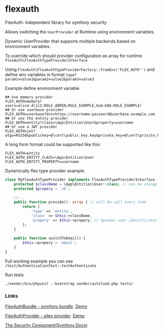 # flexauth
FlexAuth: independent library for symfony security

Allows switching the `UserProvider` at Runtime using environment variables. 

Dynamic UserProvider that supports multiple backends based on environment variables.

To override which should provider configuration as array for runtime
```FlexAuth\FlexAuthTypeProviderInterface```

Using ```FlexAuth\FlexAuthTypeProviderFactory::fromEnv('FLEX_AUTH'')``` and define env variables in format
`type?param1=value1&param2=value2&param3=value3`

Example define environment variable

```
## Use memory provider
FLEX_AUTH=memory?users=alice:4l1c3:ROLE_ADMIN;ROLE_EXAMPLE,bob:b0b:ROLE_EXAMPLE)
## Or use userbase provider
FLEX_AUTH=userbase?dsn=https://username:password@userbase.example.com
## Or use the entity provider
FLEX_AUTH=entity?class=\App\Entities\User&property=username
## Or use a JWT provider
FLEX_AUTH=jwt?algo=RS256&publickey=@\cert\public_key.key&private_key=@\cert\privite_key.key&userField=username&groupField=permissions
```

A long form format could be supported like this:
```
FLEX_AUTH=entity
FLEX_AUTH_ENTITY_CLASS=\App\Entities\User
FLEX_AUTH_ENTITY_PROPERTY=username
```

Dynamically flex type provider example.
```php
class MyFlexAuthTypeProvider implements FlexAuthTypeProviderInterface {
    protected $className = \App\Entities\User::class; // can be change in runtime
    protected $propery = 'id';
    
    //...
    public function provide(): array { // will be call every time
        return [
            'type' => 'entity',
            'class' => $this->className,
            'propery' => $this->propery, // dynamic user identificator
        ];
    }
    
    public function switchToEmail() {
        $this->propery = 'email';
    }
}
```

Full working example you can see ```/test/AuthenticationTest::testAuthenticate```

Run tests
```
./vendor/bin/phpunit --bootstrap vendor/autoload.php tests/
```

### Links

[FlexAuthBundle - symfony bundle](https://github.com/linkorb/flex-auth-bundle).
[Demo](https://github.com/linkorb/flex-auth-bundle-demo)

[FlexAuthProvider - silex provider](https://github.com/linkorb/flex-auth-provider).
[Demo](https://github.com/linkorb/flex-auth-provider-demo)

[The Security Component(Symfony Docs)](https://symfony.com/doc/current/components/security.html)